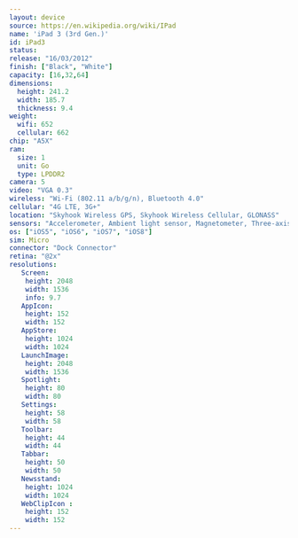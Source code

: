 ```yaml
---
layout: device
source: https://en.wikipedia.org/wiki/IPad
name: 'iPad 3 (3rd Gen.)'
id: iPad3
status: 
release: "16/03/2012"
finish: ["Black", "White"]
capacity: [16,32,64]
dimensions:
  height: 241.2
  width: 185.7
  thickness: 9.4
weight:
  wifi: 652
  cellular: 662
chip: "A5X"
ram:
  size: 1
  unit: Go
  type: LPDDR2
camera: 5
video: "VGA 0.3"
wireless: "Wi-Fi (802.11 a/b/g/n), Bluetooth 4.0"
cellular: "4G LTE, 3G+"
location: "Skyhook Wireless GPS, Skyhook Wireless Cellular, GLONASS"
sensors: "Accelerometer, Ambient light sensor, Magnetometer, Three-axis gyroscope"
os: ["iOS5", "iOS6", "iOS7", "iOS8"]
sim: Micro
connector: "Dock Connector"
retina: "@2x"
resolutions:
   Screen:
    height: 2048
    width: 1536
    info: 9.7
   AppIcon:
    height: 152
    width: 152
   AppStore:
    height: 1024
    width: 1024
   LaunchImage:
    height: 2048
    width: 1536
   Spotlight:
    height: 80
    width: 80
   Settings:
    height: 58
    width: 58
   Toolbar:
    height: 44
    width: 44
   Tabbar:
    height: 50
    width: 50
   Newsstand:
    height: 1024
    width: 1024
   WebClipIcon :
    height: 152
    width: 152
---
```

